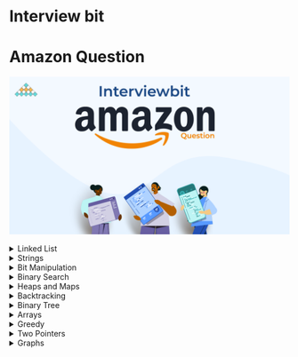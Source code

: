 # Interview bit
# Amazon Question

![Interview Bit ](InterviewBit.png)


<details>
<summary> Linked List</summary>

| #   | Problem                                                                                               | Companies                           | Topic                             | Language                                                                                                                                             |
|-----|-------------------------------------------------------------------------------------------------------|-------------------------------------|-----------------------------------|------------------------------------------------------------------------------------------------------------------------------------------------------|
| 1   | [Merge Two Sorted Lists](https://www.interviewbit.com/problems/merge-two-sorted-lists/)               | Microsoft Amazon Yahoo              | Linked List                       | [java](https://github.com/EbrahimMohamed2611/Interviewbit/blob/main/src/main/java/com/interviewbit/amazone/linkedList/MergeTwoSortedLists.java)      |
| 2   | [Remove Nth Node from List End](https://www.interviewbit.com/problems/remove-nth-node-from-list-end/) | HCL Amazon                          | Linked List                       | [java](https://github.com/EbrahimMohamed2611/Interviewbit/blob/main/src/main/java/com/interviewbit/amazone/linkedList/RemoveNthNodeFromListEnd.java) |
| 3   | [LRU Cache](https://www.interviewbit.com/problems/lru-cache/)                                         | Google Facebook Amazon              | LinkedList MashMap                | [java](https://github.com/EbrahimMohamed2611/Interviewbit/blob/main/src/main/java/com/interviewbit/amazone/linkedList/LRUCache.java)                 |
| 4   | [Merge Two Sorted Lists II](https://www.interviewbit.com/problems/merge-two-sorted-lists-ii/)         | Amazon Adobe Expedia Microsoft      | LinkedList                        | [java](https://github.com/EbrahimMohamed2611/Interviewbit/blob/main/src/main/java/com/interviewbit/amazone/linkedList/MergeTwoSortedLists_2.java)    |
| 5   | [Add Two Numbers as Lists](https://www.interviewbit.com/problems/add-two-numbers-as-lists/)           | Amazon  Qualcomm Microsoft Facebook | LinkedList Two Pointers dummyNode | [java](https://github.com/EbrahimMohamed2611/Interviewbit/blob/main/src/main/java/com/interviewbit/amazone/linkedList/AddTwoNumbersAsLists.java)     |

</details>

<details>
<summary> Strings </summary>

| #   | Problem                                                                                               | Companies                | Topic  | Language                                                                                                                                              |
|-----|-------------------------------------------------------------------------------------------------------|--------------------------|--------|-------------------------------------------------------------------------------------------------------------------------------------------------------|
| 1   | [Longest Palindromic Substring](https://www.interviewbit.com/problems/longest-palindromic-substring/) | Amazon Microsoft Groupon | String | [java](hhttps://github.com/EbrahimMohamed2611/Interviewbit/blob/main/src/main/java/com/interviewbit/amazone/strings/LongestPalindromicSubstring.java) |

</details>
<details>
<summary> Bit Manipulation </summary>

| #   | Problem                                                               | Companies                                            | Topic            | Language                                                                                                                                      |
|-----|-----------------------------------------------------------------------|------------------------------------------------------|------------------|-----------------------------------------------------------------------------------------------------------------------------------------------|
| 1   | [Single Number](https://www.interviewbit.com/problems/single-number/) | Amazon Sharechat Toppr Uber Technologies Inc Twitter | Bit Manipulation | [java](https://github.com/EbrahimMohamed2611/Interviewbit/blob/main/src/main/java/com/interviewbit/amazone/bitManipulation/SingleNumber.java) |

</details>

<details>
<summary> Binary Search </summary>

| #   | Problem                                                                                           | Companies                        | Topic         | Language                                                                                                                                               |
|-----|---------------------------------------------------------------------------------------------------|----------------------------------|---------------|--------------------------------------------------------------------------------------------------------------------------------------------------------|
| 1   | [Rotated Sorted Array Search](https://www.interviewbit.com/problems/rotated-sorted-array-search/) | Facebook Google Microsoft Amazon | Binary Search | [java](https://github.com/EbrahimMohamed2611/Interviewbit/blob/main/src/main/java/com/interviewbit/amazone/binarySearch/RotatedSortedArraySearch.java) |
| 2   | [Square Root of Integer](https://www.interviewbit.com/problems/square-root-of-integer/)           | Facebook Amazon Microsoft        | Binary Search | [java](https://github.com/EbrahimMohamed2611/Interviewbit/blob/main/src/main/java/com/interviewbit/amazone/binarySearch/SquareRootOfInteger.java)      |

</details>

<details>
<summary> Heaps and Maps </summary>

| #   | Problem                                                                             | Companies                 | Topic                | Language                                                                                                                                        |
|-----|-------------------------------------------------------------------------------------|---------------------------|----------------------|-------------------------------------------------------------------------------------------------------------------------------------------------|
| 1   | [K Largest Elements](https://www.interviewbit.com/problems/k-largest-elements/)     | Amazon Delhivery Flipkart | Heaps And Maps       | [java](https://github.com/EbrahimMohamed2611/Interviewbit/blob/main/src/main/java/com/interviewbit/amazone/heapsAndMaps/KLargestElements.java)  |
| 2   | [Merge K Sorted Lists](https://www.interviewbit.com/problems/merge-k-sorted-lists/) | Amazon Google Flipkart    | Heaps And LinkedList | [java](https://github.com/EbrahimMohamed2611/Interviewbit/blob/main/src/main/java/com/interviewbit/amazone/heapsAndMaps/MergeKSortedLists.java) |

</details>

<details>
<summary> Backtracking </summary>

| #   | Problem                                                                         | Companies        | Topic        | Language                                                                                                                                             |
|-----|---------------------------------------------------------------------------------|------------------|--------------|------------------------------------------------------------------------------------------------------------------------------------------------------|
| 1   | [Sub set](https://www.interviewbit.com/problems/subset/)                        | Amazon Microsoft | Backtracking | [java](https://github.com/EbrahimMohamed2611/Interviewbit/blob/main/src/main/java/com/interviewbit/amazone/backtracking/SubSet.java)                 |
| 2   | [Sub set Without Duplicate ](https://www.interviewbit.com/problems/subsets-ii/) | Amazon Microsoft | Backtracking | [java](https://github.com/EbrahimMohamed2611/Interviewbit/blob/main/src/main/java/com/interviewbit/amazone/backtracking/SubSetWithoutDuplicate.java) |

</details>
<details>
<summary> Binary Tree </summary>

| #   | Problem                                                                                             | Companies                              | Topic       | Language                                                                                                                                             |
|-----|-----------------------------------------------------------------------------------------------------|----------------------------------------|-------------|------------------------------------------------------------------------------------------------------------------------------------------------------|
| 1   | [Symmetric Binary Tree](https://www.interviewbit.com/problems/symmetric-binary-tree/)               | Amazon Zomato                          | Binary Tree | [java](https://github.com/EbrahimMohamed2611/Interviewbit/blob/main/src/main/java/com/interviewbit/amazone/binaryTree/SymmetricBinaryTree.java)      |
| 2   | [Least Common Ancestor](https://www.interviewbit.com/problems/least-common-ancestor/)               | Facebook Adobe Microsoft Amazon Google | Binary Tree | [java](https://github.com/EbrahimMohamed2611/Interviewbit/blob/main/src/main/java/com/interviewbit/amazone/binaryTree/LeastCommonAncestor.java)      |
| 3   | [Sorted Array To Balanced BST](https://www.interviewbit.com/problems/sorted-array-to-balanced-bst/) | VMWare Amazon                          | Binary Tree | [java](https://github.com/EbrahimMohamed2611/Interviewbit/blob/main/src/main/java/com/interviewbit/amazone/binaryTree/SortedArrayToBalancedBST.java) |
| 4   | [Valid Binary Search Tree](https://www.interviewbit.com/problems/sorted-array-to-balanced-bst/)     | Amazon Facebook                        | Binary Tree | [java](https://github.com/EbrahimMohamed2611/Interviewbit/blob/main/src/main/java/com/interviewbit/amazone/binaryTree/ValidBinarySearchTree.java)    |
| 5   | [Recover Binary Search Tree](https://www.interviewbit.com/problems/recover-binary-search-tree/)     | Amazon Microsoft                       | Binary Tree | [java](https://github.com/EbrahimMohamed2611/Interviewbit/blob/main/src/main/java/com/interviewbit/amazone/binaryTree/RecoverBinarySearchTree.java)  |
| 6   | [Inorder Traversal](https://www.interviewbit.com/problems/inorder-traversal/)                       | Amazon Microsoft Grofers               | Binary Tree | [java](https://github.com/EbrahimMohamed2611/Interviewbit/blob/main/src/main/java/com/interviewbit/amazone/binaryTree/InorderTraversal.java)         |

</details>

<details>
<summary> Arrays </summary>

| #   | Problem                                                                                                   | Companies                                                              | Topic                                               | Language                                                                                                                                         |
|-----|-----------------------------------------------------------------------------------------------------------|------------------------------------------------------------------------|-----------------------------------------------------|--------------------------------------------------------------------------------------------------------------------------------------------------|
| 1   | [Find Duplicate in Array](https://www.interviewbit.com/problems/find-duplicate-in-array/)                 | Amazon VMWare Riverbed Microsoft                                       | Arrays-Frequency Array-slow & fast Pointer-HahTable | [java](https://github.com/EbrahimMohamed2611/Interviewbit/blob/main/src/main/java/com/interviewbit/amazone/arrays/FindDuplicateInArray.java)     |
| 2   | [Merge Intervals](https://www.interviewbit.com/problems/find-duplicate-in-array/)                         | Amazon Google                                                          | Arrays Intervals                                    | [java](https://github.com/EbrahimMohamed2611/Interviewbit/blob/main/src/main/java/com/interviewbit/amazone/arrays/MergeIntervals.java)           |
| 3   | [Max Sum Contiguous Subarray](https://www.interviewbit.com/problems/max-sum-contiguous-subarray/)         | Amazon LinkedIn Apple Adobe Microsoft Google Facebook Bloomberg Oracle | Arrays Intervals                                    | [java](https://github.com/EbrahimMohamed2611/Interviewbit/blob/main/src/main/java/com/interviewbit/amazone/arrays/MaxSumContiguousSubarray.java) |
| 4   | [Next Permutation](https://www.interviewbit.com/problems/max-sum-contiguous-subarray/)                    | Amazon Microsoft Facebook Google Apple Adobe Bloomberg Uber            | Arrays permutation                                  | [java](https://github.com/EbrahimMohamed2611/Interviewbit/blob/main/src/main/java/com/interviewbit/amazone/arrays/NextPermutation.java)          |
| 5   | [Rotate Matrix](https://www.interviewbit.com/problems/rotate-matrix/)                                     | Amazon  Facebook Google Zoha                                           | Arrays permutation                                  | [java](https://github.com/EbrahimMohamed2611/Interviewbit/blob/main/src/main/java/com/interviewbit/amazone/arrays/RotateMatrix.java)             |
| 6   | [Repeat and Missing Number Array](https://www.interviewbit.com/problems/repeat-and-missing-number-array/) | Amazon                                                                 | Arrays frequencyArray                               | [java](https://github.com/EbrahimMohamed2611/Interviewbit/blob/main/src/main/java/com/interviewbit/amazone/arrays/RotateMatrix.java)             |

</details>

<details>
<summary> Greedy </summary>

| #   | Problem                                                                   | Companies                                | Topic         | Language                                                                                                                               |
|-----|---------------------------------------------------------------------------|------------------------------------------|---------------|----------------------------------------------------------------------------------------------------------------------------------------|
| 1   | [Highest Product](https://www.interviewbit.com/problems/highest-product/) | Amazon Coursera                          | Arrays Sort   | [java](https://github.com/EbrahimMohamed2611/Interviewbit/blob/main/src/main/java/com/interviewbit/amazone/greedy/HighestProduct.java) |
| 2   | [Meeting rooms](https://www.interviewbit.com/problems/meeting-rooms/)     | Amazon Ajio Apple Fab Flipkart Microsoft | Interval Heap | [java](https://github.com/EbrahimMohamed2611/Interviewbit/blob/main/src/main/java/com/interviewbit/amazone/greedy/MeetingRooms.java)   |

</details>

<details>
<summary> Two Pointers </summary>

| #   | Problem                                                                                                                                 | Companies                                             | Topic                            | Language                                                                                                                                                       |
|-----|-----------------------------------------------------------------------------------------------------------------------------------------|-------------------------------------------------------|----------------------------------|----------------------------------------------------------------------------------------------------------------------------------------------------------------|
| 1   | [Pair With Given Difference](https://www.interviewbit.com/problems/pair-with-given-difference/)                                         | Amazon Flipkart                                       | Arrays Sort Tow pointers HashMap | [java](https://github.com/EbrahimMohamed2611/Interviewbit/blob/main/src/main/java/com/interviewbit/amazone/twoPointers/PairWithGivenDifference.java)           |
| 2   | [** Remove Duplicates from Sorted Array](https://www.interviewbit.com/problems/remove-duplicates-from-sorted-array/)                    | (United Health group) Amazon Google Microsoft Expedia | Arrays Sort Tow pointers HashMap | [java](https://github.com/EbrahimMohamed2611/Interviewbit/blob/main/src/main/java/com/interviewbit/amazone/twoPointers/RemoveDuplicatesFromSortedArray.java)   |
| 3   | [**(Remove Duplicates From UnSorted Array) Remove Element from Array](https://www.interviewbit.com/problems/remove-element-from-array/) | Amazon                                                | Arrays Tow pointers              | [java](https://github.com/EbrahimMohamed2611/Interviewbit/blob/main/src/main/java/com/interviewbit/amazone/twoPointers/RemoveDuplicatesFromUnSortedArray.java) |
| 4   | [**Container With Most Water](https://www.interviewbit.com/problems/container-with-most-water/)                                         | Facebook Google Amazon Adobe                          | Arrays Tow pointers Greedy Math  | [java](https://github.com/EbrahimMohamed2611/Interviewbit/blob/main/src/main/java/com/interviewbit/amazone/twoPointers/RemoveDuplicatesFromUnSortedArray.java) |

</details>

<details>
<summary> Graphs </summary>

| #   | Problem                                                                                                                                                      | Companies                               | Topic                                 | Language                                                                                                                                                                  |
|-----|--------------------------------------------------------------------------------------------------------------------------------------------------------------|-----------------------------------------|---------------------------------------|---------------------------------------------------------------------------------------------------------------------------------------------------------------------------|
| 1   | [Cycle in Undirected Graph](https://www.interviewbit.com/problems/cycle-in-undirected-graph/)                                                                | Amazon                                  | Graph BFS DFS                         | [java](https://github.com/EbrahimMohamed2611/Interviewbit/blob/main/src/main/java/com/interviewbit/amazone/graph/CycleInUndirectedGraph.java)                             |
| 2   | [Cycle in Directed Graph](https://www.interviewbit.com/problems/cycle-in-directed-graph/)                                                                    | Amazon Morgan Stanley                   | Graph BFS DFS                         | [java](https://github.com/EbrahimMohamed2611/Interviewbit/blob/main/src/main/java/com/interviewbit/amazone/graph/CycleInDirectedGraph.java)                               |
| 3   | [Possibility of finishing all courses given pre-requisites](https://www.interviewbit.com/problems/possibility-of-finishing-all-courses-given-prerequisites/) | Amazon Flipkart Grab Infoworks Zenefits | Graph Kahn's Topological Sort BFS DFS | [java](https://github.com/EbrahimMohamed2611/Interviewbit/blob/main/src/main/java/com/interviewbit/amazone/graph/PossibilityOfFinishingAllCoursesGivenPreRequisites.java) |

</details>
